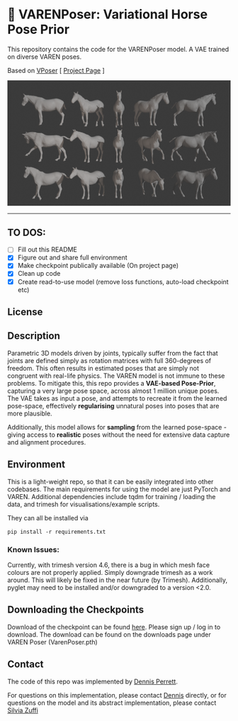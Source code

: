 # 🐎 VARENPoser: Variational Horse Pose Prior
This repository contains the code for the VARENPoser model. A VAE trained on diverse VAREN poses. 



Based on [VPoser](https://github.com/nghorbani/human_body_prior/)
[ [Project Page](https://varen.is.tue.mpg.de/) ]




![Image](assets/banner_samples.png) 




---

## TO DOS:
- [ ] Fill out this README
- [x] Figure out and share full environment
- [x] Make checkpoint publically available (On project page)
- [x] Clean up code
- [x] Create read-to-use model (remove loss functions, auto-load checkpoint etc)

## License


## Description

Parametric 3D models driven by joints, typically suffer from the fact that joints are defined simply as rotation matrices with full 360-degrees of freedom. This often results in estimated poses that are simply not congruent with real-life physics. The VAREN model is not immune to these problems. To mitigate this, this repo provides a **VAE-based Pose-Prior**, capturing a very large pose space, across almost 1 million unique poses. The VAE takes as input a pose, and attempts to recreate it from the learned pose-space, effectively **regularising** unnatural poses into poses that are more plausible.

Additionally, this model allows for **sampling** from the learned pose-space - giving access to **realistic** poses without the need for extensive data capture and alignment procedures.

## Environment
This is a light-weight repo, so that it can be easily integrated into other codebases. 
The main requirements for using the model are just PyTorch and VAREN. Additional dependencies include tqdm for training / loading the data, and trimesh for visualisations/example scripts. 

They can all be installed via 
```
pip install -r requirements.txt
```

### Known Issues:
Currently, with trimesh version 4.6, there is a bug in which mesh face colours are not properly applied. Simply downgrade trimesh as a work around. This will likely be fixed in the near future (by Trimesh).
Additionally, pyglet may need to be installed and/or downgraded to a version <2.0. 


## Downloading the Checkpoints
Download of the checkpoint can be found [here](https://varen.is.tue.mpg.de/download.php). Please sign up / log in to download. The download can be found on the downloads page under VAREN Poser (VarenPoser.pth)

## Contact

The code of this repo was implemented by [Dennis Perrett](dennis.perrett@tuebingen.mpg.de).

For questions on this implementation, please contact [Dennis](dennis.perrett@tuebingen.mpg.de) directly, or for questions on the model and its abstract implementation, please contact [Silvia Zuffi](silvia.zuffi@tuebingen.mpg.de)